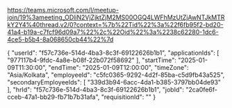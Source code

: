 https://teams.microsoft.com/l/meetup-join/19%3ameeting_ODliN2VjZjktZjM2MS00OGQ4LWFhMzUtZjAwNTJkMTRkY2Y4%40thread.v2/0?context=%7b%22Tid%22%3a%22f6fb95f2-bd20-41a4-b19a-c7fcf96d09a7%22%2c%22Oid%22%3a%2238c62280-1dc6-4ce5-b5b4-8a068650cb44%22%7d

{
    "userId": "f57c736e-514d-4ba3-8c3f-69122626b1b1",
    "applicationIds": [
        "977117b4-9fdc-4a8e-b08f-22b072f58692"
    ],
    "startTime": "2025-01-09T11:30:00",
    "endTime": "2025-01-09T12:00:00",
    "timeZone": "Asia/Kolkata",
    "employeeId": "c5fc0365-9292-4d2f-85ba-c5d9fb43a525",
    "secondaryEmployeeIds": [
        "339d3b94-6acc-4da1-b385-3797bb04de93"
    ],
    "hrId": "f57c736e-514d-4ba3-8c3f-69122626b1b1",
    "jobId": "2ca0fe6f-cceb-47a1-bb29-fb71b7b31afa",
    "requisitionId": ""
}
